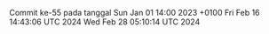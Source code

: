 Commit ke-55 pada tanggal Sun Jan 01 14:00 2023 +0100
Fri Feb 16 14:43:06 UTC 2024
Wed Feb 28 05:10:14 UTC 2024
